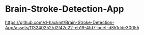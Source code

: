 # Brain-Stroke-Detection-App



https://github.com/d-hackmt/Brain-Stroke-Detection-App/assets/113240252/d2f42c22-eb19-4fd7-bcef-d851dde30055

